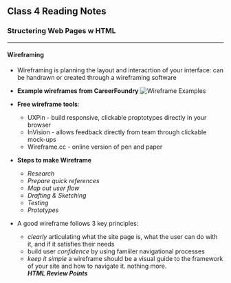 ## Class 4 Reading Notes

### Structering Web Pages w HTML
_____  
#### Wireframing
- Wireframing is planning the layout and interacrtion of your interface: can be handrawn or created through a wireframing software  
- __Example wireframes from CareerFoundry__ ![Wireframe Examples](https://dpbnri2zg3lc2.cloudfront.net/en/wp-content/uploads/old-blog-uploads/versions/samuel-student-wireframe---x----972-715x---.png)

- __Free wireframe tools__:  
    - UXPin - build responsive, clickable proptotypes directly in your browser  
    - InVision - allows feedback directly from team through clickable mock-ups  
    - Wireframe.cc - online version of pen and paper 
- __Steps to make Wireframe__  
    - _Research_    
    - _Prepare quick references_  
    - _Map out user flow_  
    - _Drafting & Sketching_  
    - _Testing_  
    - _Prototypes_  
- A good wireframe follows 3 key principles: 
    - _clearly_ articulating what the site page is, what the user can do with it, and if it satisfies their needs  
    - build user _confidence_ by using famiiler navigational processes  
    - _keep it simple_ a wireframe should be a visual guide to the framework of your site and how to navigate it. nothing more.  
*__HTML Review Points__*
